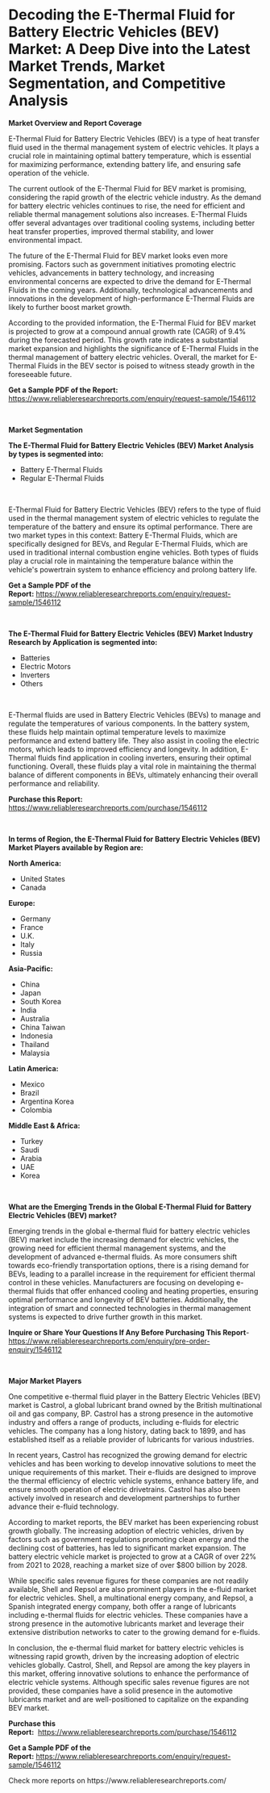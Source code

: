 <p><h1>Decoding the E-Thermal Fluid for Battery Electric Vehicles (BEV) Market: A Deep Dive into the Latest Market Trends, Market Segmentation, and Competitive Analysis</h1></p><p><strong>Market Overview and Report Coverage</strong></p>
<p><p>E-Thermal Fluid for Battery Electric Vehicles (BEV) is a type of heat transfer fluid used in the thermal management system of electric vehicles. It plays a crucial role in maintaining optimal battery temperature, which is essential for maximizing performance, extending battery life, and ensuring safe operation of the vehicle.</p><p>The current outlook of the E-Thermal Fluid for BEV market is promising, considering the rapid growth of the electric vehicle industry. As the demand for battery electric vehicles continues to rise, the need for efficient and reliable thermal management solutions also increases. E-Thermal Fluids offer several advantages over traditional cooling systems, including better heat transfer properties, improved thermal stability, and lower environmental impact.</p><p>The future of the E-Thermal Fluid for BEV market looks even more promising. Factors such as government initiatives promoting electric vehicles, advancements in battery technology, and increasing environmental concerns are expected to drive the demand for E-Thermal Fluids in the coming years. Additionally, technological advancements and innovations in the development of high-performance E-Thermal Fluids are likely to further boost market growth.</p><p>According to the provided information, the E-Thermal Fluid for BEV market is projected to grow at a compound annual growth rate (CAGR) of 9.4% during the forecasted period. This growth rate indicates a substantial market expansion and highlights the significance of E-Thermal Fluids in the thermal management of battery electric vehicles. Overall, the market for E-Thermal Fluids in the BEV sector is poised to witness steady growth in the foreseeable future.</p></p>
<p><strong>Get a Sample PDF of the Report:</strong> <a href="https://www.reliableresearchreports.com/enquiry/request-sample/1546112">https://www.reliableresearchreports.com/enquiry/request-sample/1546112</a></p>
<p>&nbsp;</p>
<p><strong>Market Segmentation</strong></p>
<p><strong>The E-Thermal Fluid for Battery Electric Vehicles (BEV) Market Analysis by types is segmented into:</strong></p>
<p><ul><li>Battery E-Thermal Fluids</li><li>Regular E-Thermal Fluids</li></ul></p>
<p>&nbsp;</p>
<p><p>E-Thermal Fluid for Battery Electric Vehicles (BEV) refers to the type of fluid used in the thermal management system of electric vehicles to regulate the temperature of the battery and ensure its optimal performance. There are two market types in this context: Battery E-Thermal Fluids, which are specifically designed for BEVs, and Regular E-Thermal Fluids, which are used in traditional internal combustion engine vehicles. Both types of fluids play a crucial role in maintaining the temperature balance within the vehicle's powertrain system to enhance efficiency and prolong battery life.</p></p>
<p><strong>Get a Sample PDF of the Report:</strong>&nbsp;<a href="https://www.reliableresearchreports.com/enquiry/request-sample/1546112">https://www.reliableresearchreports.com/enquiry/request-sample/1546112</a></p>
<p>&nbsp;</p>
<p><strong>The E-Thermal Fluid for Battery Electric Vehicles (BEV) Market Industry Research by Application is segmented into:</strong></p>
<p><ul><li>Batteries</li><li>Electric Motors</li><li>Inverters</li><li>Others</li></ul></p>
<p>&nbsp;</p>
<p><p>E-Thermal fluids are used in Battery Electric Vehicles (BEVs) to manage and regulate the temperatures of various components. In the battery system, these fluids help maintain optimal temperature levels to maximize performance and extend battery life. They also assist in cooling the electric motors, which leads to improved efficiency and longevity. In addition, E-Thermal fluids find application in cooling inverters, ensuring their optimal functioning. Overall, these fluids play a vital role in maintaining the thermal balance of different components in BEVs, ultimately enhancing their overall performance and reliability.</p></p>
<p><strong>Purchase this Report:</strong>&nbsp; <a href="https://www.reliableresearchreports.com/purchase/1546112">https://www.reliableresearchreports.com/purchase/1546112</a></p>
<p>&nbsp;</p>
<p><strong>In terms of Region, the E-Thermal Fluid for Battery Electric Vehicles (BEV) Market Players available by Region are:</strong></p>
<p>
    <p> <strong> North America: </strong>
        <ul>
            <li>United States</li>
            <li>Canada</li>
        </ul>
        </p> 
    <p> <strong> Europe: </strong>
        <ul>
            <li>Germany</li>
            <li>France</li>
            <li>U.K.</li>
            <li>Italy</li>
            <li>Russia</li>
        </ul>
        </p> 
    <p> <strong> Asia-Pacific: </strong>
        <ul>
            <li>China</li>
            <li>Japan</li>
            <li>South Korea</li>
            <li>India</li>
            <li>Australia</li>
            <li>China Taiwan</li>
            <li>Indonesia</li>
            <li>Thailand</li>
            <li>Malaysia</li>
        </ul>
        </p> 
    <p> <strong> Latin America: </strong>
        <ul>
            <li>Mexico</li>
            <li>Brazil</li>
            <li>Argentina Korea</li>
            <li>Colombia</li>
        </ul>
        </p> 
    <p> <strong> Middle East & Africa: </strong>
        <ul>
            <li>Turkey</li>
            <li>Saudi</li>
            <li>Arabia</li>
            <li>UAE</li>
            <li>Korea</li>
        </ul>
    </p>
    </p>
<p>&nbsp;</p>
<p><strong>What are the Emerging Trends in the Global E-Thermal Fluid for Battery Electric Vehicles (BEV) market?</strong></p>
<p><p>Emerging trends in the global e-thermal fluid for battery electric vehicles (BEV) market include the increasing demand for electric vehicles, the growing need for efficient thermal management systems, and the development of advanced e-thermal fluids. As more consumers shift towards eco-friendly transportation options, there is a rising demand for BEVs, leading to a parallel increase in the requirement for efficient thermal control in these vehicles. Manufacturers are focusing on developing e-thermal fluids that offer enhanced cooling and heating properties, ensuring optimal performance and longevity of BEV batteries. Additionally, the integration of smart and connected technologies in thermal management systems is expected to drive further growth in this market.</p></p>
<p><strong>Inquire or Share Your Questions If Any Before Purchasing This Report</strong>- <a href="https://www.reliableresearchreports.com/enquiry/pre-order-enquiry/1546112">https://www.reliableresearchreports.com/enquiry/pre-order-enquiry/1546112</a></p>
<p>&nbsp;</p>
<p><strong>Major Market Players</strong></p>
<p><p>One competitive e-thermal fluid player in the Battery Electric Vehicles (BEV) market is Castrol, a global lubricant brand owned by the British multinational oil and gas company, BP. Castrol has a strong presence in the automotive industry and offers a range of products, including e-fluids for electric vehicles. The company has a long history, dating back to 1899, and has established itself as a reliable provider of lubricants for various industries.</p><p>In recent years, Castrol has recognized the growing demand for electric vehicles and has been working to develop innovative solutions to meet the unique requirements of this market. Their e-fluids are designed to improve the thermal efficiency of electric vehicle systems, enhance battery life, and ensure smooth operation of electric drivetrains. Castrol has also been actively involved in research and development partnerships to further advance their e-fluid technology.</p><p>According to market reports, the BEV market has been experiencing robust growth globally. The increasing adoption of electric vehicles, driven by factors such as government regulations promoting clean energy and the declining cost of batteries, has led to significant market expansion. The battery electric vehicle market is projected to grow at a CAGR of over 22% from 2021 to 2028, reaching a market size of over $800 billion by 2028.</p><p>While specific sales revenue figures for these companies are not readily available, Shell and Repsol are also prominent players in the e-fluid market for electric vehicles. Shell, a multinational energy company, and Repsol, a Spanish integrated energy company, both offer a range of lubricants including e-thermal fluids for electric vehicles. These companies have a strong presence in the automotive lubricants market and leverage their extensive distribution networks to cater to the growing demand for e-fluids.</p><p>In conclusion, the e-thermal fluid market for battery electric vehicles is witnessing rapid growth, driven by the increasing adoption of electric vehicles globally. Castrol, Shell, and Repsol are among the key players in this market, offering innovative solutions to enhance the performance of electric vehicle systems. Although specific sales revenue figures are not provided, these companies have a solid presence in the automotive lubricants market and are well-positioned to capitalize on the expanding BEV market.</p></p>
<p><strong>Purchase this Report:</strong>&nbsp;&nbsp;<a href="https://www.reliableresearchreports.com/purchase/1546112">https://www.reliableresearchreports.com/purchase/1546112</a></p>
<p></p>
<p><strong>Get a Sample PDF of the Report:</strong>&nbsp;<a href="https://www.reliableresearchreports.com/enquiry/request-sample/1546112">https://www.reliableresearchreports.com/enquiry/request-sample/1546112</a></p>
<p>Check more reports on https://www.reliableresearchreports.com/</p>